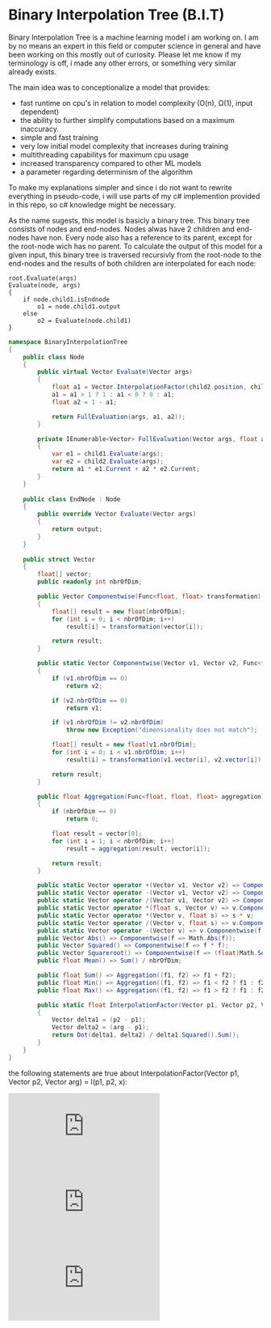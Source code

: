 # Binary Interpolation Tree (B.I.T)

Binary Interpolation Tree is a machine learning model i am working on. I am by no means an expert in this field or computer science in general and have been working on this mostly out of curiosity. Please let me know if my terminology is off, i made any other errors, or something very similar already exists. 

The main idea was to conceptionalize a model that provides:

* fast runtime on cpu's in relation to model complexity (O(n), Ω(1), input dependent)
* the ability to further simplify computations based on a maximum inaccuracy.
* simple and fast training
* very low initial model complexity that increases during training
* multithreading capabilitys for maximum cpu usage
* increased transparency compared to other ML models
* a parameter regarding determinism of the algorithm

To make my explanations simpler and since i do not want to rewrite everything in pseudo-code, i will use parts of my c# implemention provided in this repo, so c# knowledge might be necessary. 

As the name sugests, this model is basicly a binary tree. This binary tree consists of nodes and end-nodes. Nodes alwas have 2 children and end-nodes have non. Every node also has a reference to its parent, except for the root-node wich has no parent. To calculate the output of this model for a given input, this binary tree is traversed recursivly from the root-node to the end-nodes and the results of both children are interpolated for each node:

    root.Evaluate(args)
    Evaluate(node, args)
    {
        if node.child1.isEndnode
            o1 = node.child1.output
        else
            o2 = Evaluate(node.child1)
    }

```c#
namespace BinaryInterpolationTree
{
    public class Node
    {
        public virtual Vector Evaluate(Vector args)
        {
            float a1 = Vector.InterpolationFactor(child2.position, child1.position, args);
            a1 = a1 > 1 ? 1 : a1 < 0 ? 0 : a1;
            float a2 = 1 - a1;

            return FullEvaluation(args, a1, a2));
        }

        private IEnumerable<Vector> FullEvaluation(Vector args, float a1, float a2)
        {
            var e1 = child1.Evaluate(args);
            var e2 = child2.Evaluate(args);
            return a1 * e1.Current + a2 * e2.Current;
        }
    }
    
    public class EndNode : Node
    {
        public override Vector Evaluate(Vector args)
        {
            return output;
        }
    }
    
    public struct Vector
    {
        float[] vector;
        public readonly int nbrOfDim;

        public Vector Componentwise(Func<float, float> transformation)
        {
            float[] result = new float[nbrOfDim];
            for (int i = 0; i < nbrOfDim; i++)
                result[i] = transformation(vector[i]);

            return result;
        }

        public static Vector Componentwise(Vector v1, Vector v2, Func<float, float, float> transformation)
        {
            if (v1.nbrOfDim == 0)
                return v2;

            if (v2.nbrOfDim == 0)
                return v1;

            if (v1.nbrOfDim != v2.nbrOfDim)
                throw new Exception("dimensionality does not match");

            float[] result = new float[v1.nbrOfDim];
            for (int i = 0; i < v1.nbrOfDim; i++)
                result[i] = transformation(v1.vector[i], v2.vector[i]);

            return result;
        }

        public float Aggregation(Func<float, float, float> aggregation)
        {
            if (nbrOfDim == 0)
                return 0;

            float result = vector[0];
            for (int i = 1; i < nbrOfDim; i++)
                result = aggregation(result, vector[i]);

            return result;
        }

        public static Vector operator +(Vector v1, Vector v2) => Componentwise(v1, v2, (f1, f2) => f1 + f2);
        public static Vector operator -(Vector v1, Vector v2) => Componentwise(v1, v2, (f1, f2) => f1 - f2);
        public static Vector operator /(Vector v1, Vector v2) => Componentwise(v1, v2, (f1, f2) => f1 / f2);
        public static Vector operator *(float s, Vector v) => v.Componentwise(f => f * s);
        public static Vector operator *(Vector v, float s) => s * v;
        public static Vector operator /(Vector v, float s) => v.Componentwise(f => f / s);
        public static Vector operator -(Vector v) => v.Componentwise(f => -f);
        public Vector Abs() => Componentwise(f => Math.Abs(f));
        public Vector Squared() => Componentwise(f => f * f);
        public Vector Squareroot() => Componentwise(f => (float)Math.Sqrt(f));
        public float Mean() => Sum() / nbrOfDim;

        public float Sum() => Aggregation((f1, f2) => f1 + f2);
        public float Min() => Aggregation((f1, f2) => f1 < f2 ? f1 : f2);
        public float Max() => Aggregation((f1, f2) => f1 > f2 ? f1 : f2);

        public static float InterpolationFactor(Vector p1, Vector p2, Vector arg)
        {
            Vector delta1 = (p2 - p1);
            Vector delta2 = (arg - p1);
            return Dot(delta1, delta2) / delta1.Squared().Sum();
        }
    }
}
```

the following statements are true about InterpolationFactor(Vector p1, Vector p2, Vector arg) = I(p1, p2, x):

![equation](https://latex.codecogs.com/gif.latex?I%28%5Cvec%7Bp_1%7D%2C%20%5Cvec%7Bp_2%7D%2C%20%5Cvec%7Bp_1%7D%29%20%3D%200)  
![equation](https://latex.codecogs.com/gif.latex?I%28%5Cvec%7Bp_1%7D%2C%20%5Cvec%7Bp_2%7D%2C%20%5Cvec%7Bp_2%7D%29%20%3D%201)  
![equation](https://latex.codecogs.com/gif.latex?%28%5Cvec%7Bp_2%7D%20-%20%5Cvec%7Bp_1%7D%29%20%5Ccirc%20%28%5Cvec%7Bx_1%7D%20-%20%5Cvec%7Bx_2%7D%29%3D0%20%5CLeftrightarrow%20I%28%5Cvec%7Bp_1%7D%2C%20%5Cvec%7Bp_2%7D%2C%20%5Cvec%7Bx_1%7D%29%20%3D%20I%28%5Cvec%7Bp_1%7D%2C%20%5Cvec%7Bp_2%7D%2C%20%5Cvec%7Bx_2%7D%29)
